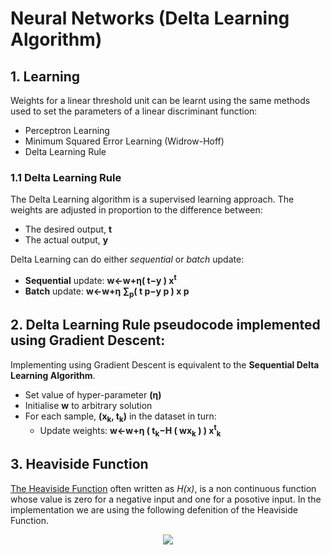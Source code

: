 # Neural Networks (Delta Learning Algorithm)
## 1. Learning
Weights for a linear threshold unit can be learnt using the same methods used to set the parameters of a linear discriminant function:

* Perceptron Learning
* Minimum Squared Error Learning (Widrow-Hoff)
* Delta Learning Rule

### 1.1 Delta Learning Rule
The Delta Learning algorithm is a supervised learning approach. The weights are adjusted in proportion to the difference between:
* The desired output, __t__
* The actual output, __y__

Delta Learning can do either _sequential_ or _batch_ update:
* __Sequential__ update: __w←w+η( t−y ) x<sup>t</sup>__
* __Batch__ update: __w←w+η ∑<sub>p</sub>( t p−y p ) x p__

## 2. Delta Learning Rule pseudocode implemented using Gradient Descent:
Implementing using Gradient Descent is equivalent to the __Sequential Delta Learning Algorithm__.

* Set value of hyper-parameter __(η)__
* Initialise __w__ to arbitrary solution
* For each sample, __(x<sub>k</sub>, t<sub>k</sub>)__ in the dataset in turn:
    * Update weights: __w←w+η ( t<sub>k</sub>−H ( wx<sub>k</sub> ) ) x<sup>t</sup><sub>k</sub>__

## 3. Heaviside Function
[The Heaviside Function](https://mathworld.wolfram.com/HeavisideStepFunction.html) often written as _H(x)_, is a non continuous function whose value is zero for a negative input and one for a posotive input. In the implementation we are using the following defenition of the Heaviside Function.
<p align="center">
    <img width=auto height=auto src="https://i.imgur.com/ZFsvuGN.png">
</p>
